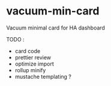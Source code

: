 # vacuum-min-card

Vacuum minimal card for HA dashboard

TODO :

- card code
- prettier review
- optimize import
- rollup minify
- mustache templating ?
